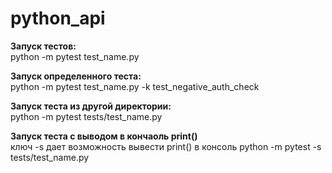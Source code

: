 # python_api

<b>Запуск тестов:</b><br>
python -m pytest test_name.py

<b>Запуск определенного теста:</b><br>
python -m pytest test_name.py -k test_negative_auth_check

<b>Запуск теста из другой директории:</b><br>
python -m pytest tests/test_name.py

<b>Запуск теста с выводом в кончаоль print()</b><br>
ключ -s дает возможность вывести print() в консоль
python -m pytest -s tests/test_name.py